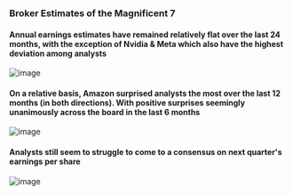 ### Broker Estimates of the Magnificent 7 
#### Annual earnings estimates have remained relatively flat over the last 24 months, with the exception of Nvidia & Meta which also have the highest deviation among analysts
![image](https://github.com/nurciuoli/MyFdsProjects/assets/57609455/438851fa-f9eb-48f4-9d82-f30ce200d2e2)

#### On a relative basis, Amazon surprised analysts the most over the last 12 months (in both directions). With positive surprises seemingly unanimously across the board in the last 6 months
![image](https://github.com/nurciuoli/MyFdsProjects/assets/57609455/b5115c3d-360f-4e8f-9691-853fc27ef175)

#### Analysts still seem to struggle to come to a consensus on next quarter's earnings per share
![image](https://github.com/nurciuoli/MyFdsProjects/assets/57609455/a9ce4747-ce9c-444c-885b-4da64ab46ca9)

